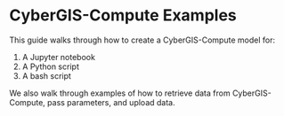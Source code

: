# CyberGIS-Compute Examples

This guide walks through how to create a CyberGIS-Compute model for:

1. A Jupyter notebook
2. A Python script
3. A bash script

We also walk through examples of how to retrieve data from CyberGIS-Compute, pass parameters, and upload data.